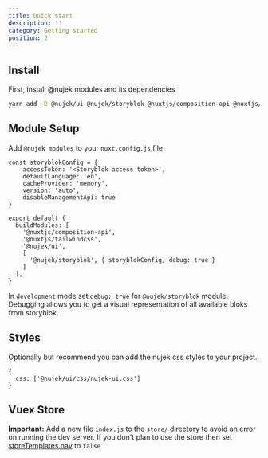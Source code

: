 ```yaml
---
title: Quick start
description: ''
category: Getting started
position: 2
---
```


## Install

First, install @nujek modules and its dependencies

```bash
yarn add -D @nujek/ui @nujek/storyblok @nuxtjs/composition-api @nuxtjs/tailwindcss
```

## Module Setup

Add `@nujek modules` to your `nuxt.config.js` file

```js[nuxt.config.js]
const storyblokConfig = {
    accessToken: '<Storyblok access token>',
    defaultLanguage: 'en',
    cacheProvider: 'memory',
    version: 'auto',
    disableManagementApi: true
}

export default {
  buildModules: [
    '@nuxtjs/composition-api',
    '@nuxtjs/tailwindcss',
    '@nujek/ui',
    [
      '@nujek/storyblok', { storyblokConfig, debug: true }
    ]
  ],
}
```

<alert>
In <code>development</code> mode set <code>debug: true</code> for <code>@nujek/storyblok</code> module. Debugging allows you to get a visual representation of all available bloks from storyblok.
</alert>

## Styles

Optionally but recommend you can add the nujek css styles to your project.


```js[nuxt.config.js]
{
  css: ['@nujek/ui/css/nujek-ui.css']
}
```

## Vuex Store

**Important:** Add a new file `index.js` to the `store/` directory to avoid an error on running the dev server. If you don't plan to use the store then set [storeTemplates.nav](https://nujek-docs.vercel.app/getting-started/options#storetemplatesnav) to `false`
